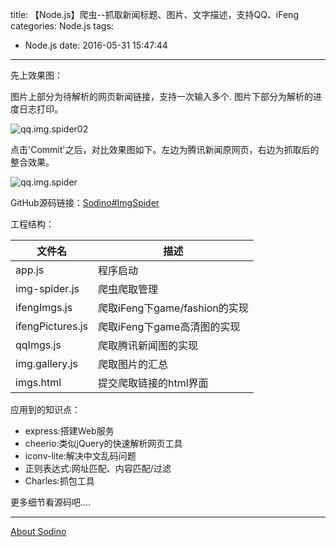 title: 【Node.js】爬虫--抓取新闻标题、图片、文字描述，支持QQ、iFeng
categories: Node.js
tags:
  - Node.js
date: 2016-05-31 15:47:44

---
先上效果图：

图片上部分为待解析的网页新闻链接，支持一次输入多个.
图片下部分为解析的进度日志打印。

![qq.img.spider02](http://ww3.sinaimg.cn/mw1024/e3dc9ceagw1f4el9evyyaj20og0egjtd.jpg)

点击'Commit'之后，对比效果图如下。左边为腾讯新闻原网页，右边为抓取后的整合效果。

![qq.img.spider](http://ww1.sinaimg.cn/mw1024/e3dc9ceagw1f4ekk8zsjvj21c20pwn49.jpg)


GitHub源码链接：[Sodino#ImgSpider](https://github.com/sodino/ImgSpider/)

工程结构：

|文件名|描述|
|-----|----|
|app.js|程序启动|
|img-spider.js|爬虫爬取管理|
|ifengImgs.js|爬取iFeng下game/fashion的实现|
|ifengPictures.js|爬取iFeng下game高清图的实现|
|qqImgs.js|爬取腾讯新闻图的实现|
|img.gallery.js|爬取图片的汇总|
|imgs.html|提交爬取链接的html界面|



应用到的知识点：

* express:搭建Web服务
* cheerio:类似jQuery的快速解析网页工具
* iconv-lite:解决中文乱码问题
* 正则表达式:网址匹配、内容匹配/过滤
* Charles:抓包工具



更多细节看源码吧....


---
[About Sodino](http://sodino.com/about/)
